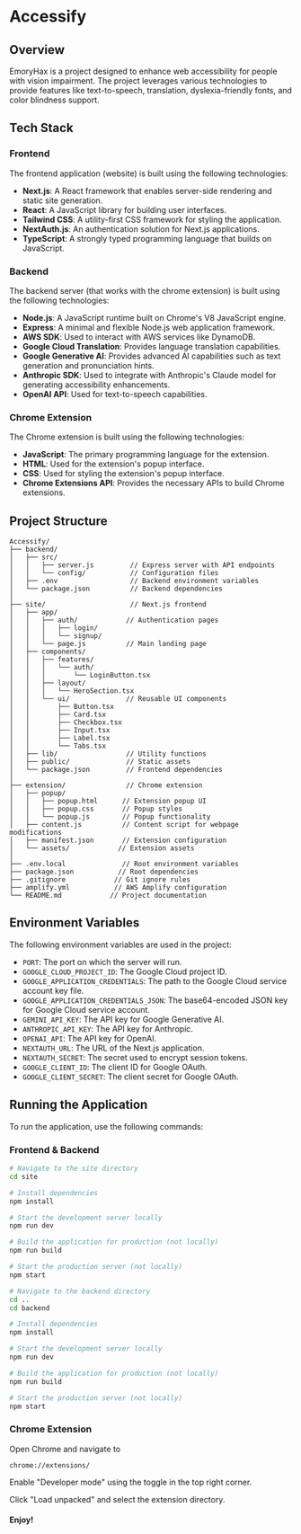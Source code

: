 # Accessify

## Overview

EmoryHax is a project designed to enhance web accessibility for people with vision impairment. The project leverages various technologies to provide features like text-to-speech, translation, dyslexia-friendly fonts, and color blindness support.

## Tech Stack

### Frontend

The frontend application (website) is built using the following technologies:

- **Next.js**: A React framework that enables server-side rendering and static site generation.
- **React**: A JavaScript library for building user interfaces.
- **Tailwind CSS**: A utility-first CSS framework for styling the application.
- **NextAuth.js**: An authentication solution for Next.js applications.
- **TypeScript**: A strongly typed programming language that builds on JavaScript.

### Backend

The backend server (that works with the chrome extension) is built using the following technologies:

- **Node.js**: A JavaScript runtime built on Chrome's V8 JavaScript engine.
- **Express**: A minimal and flexible Node.js web application framework.
- **AWS SDK**: Used to interact with AWS services like DynamoDB.
- **Google Cloud Translation**: Provides language translation capabilities.
- **Google Generative AI**: Provides advanced AI capabilities such as text generation and pronunciation hints.
- **Anthropic SDK**: Used to integrate with Anthropic's Claude model for generating accessibility enhancements.
- **OpenAI API**: Used for text-to-speech capabilities.

### Chrome Extension

The Chrome extension is built using the following technologies:

- **JavaScript**: The primary programming language for the extension.
- **HTML**: Used for the extension's popup interface.
- **CSS**: Used for styling the extension's popup interface.
- **Chrome Extensions API**: Provides the necessary APIs to build Chrome extensions.

## Project Structure

```
Accessify/
├── backend/
│   ├── src/
│   │   ├── server.js         // Express server with API endpoints
│   │   └── config/           // Configuration files
│   ├── .env                  // Backend environment variables
│   └── package.json          // Backend dependencies
│
├── site/                     // Next.js frontend
│   ├── app/
│   │   ├── auth/            // Authentication pages
│   │   │   ├── login/
│   │   │   └── signup/
│   │   └── page.js          // Main landing page
│   ├── components/
│   │   ├── features/
│   │   │   └── auth/
│   │   │       └── LoginButton.tsx
│   │   ├── layout/
│   │   │   └── HeroSection.tsx
│   │   └── ui/              // Reusable UI components
│   │       ├── Button.tsx
│   │       ├── Card.tsx
│   │       ├── Checkbox.tsx
│   │       ├── Input.tsx
│   │       ├── Label.tsx
│   │       └── Tabs.tsx
│   ├── lib/                 // Utility functions
│   ├── public/              // Static assets
│   └── package.json         // Frontend dependencies
│
├── extension/               // Chrome extension
│   ├── popup/
│   │   ├── popup.html      // Extension popup UI
│   │   ├── popup.css       // Popup styles
│   │   └── popup.js        // Popup functionality
│   ├── content.js          // Content script for webpage modifications
│   ├── manifest.json       // Extension configuration
│   └── assets/            // Extension assets
│
├── .env.local              // Root environment variables
├── package.json           // Root dependencies
├── .gitignore            // Git ignore rules
├── amplify.yml           // AWS Amplify configuration
└── README.md            // Project documentation
```

## Environment Variables

The following environment variables are used in the project:

- `PORT`: The port on which the server will run.
- `GOOGLE_CLOUD_PROJECT_ID`: The Google Cloud project ID.
- `GOOGLE_APPLICATION_CREDENTIALS`: The path to the Google Cloud service account key file.
- `GOOGLE_APPLICATION_CREDENTIALS_JSON`: The base64-encoded JSON key for Google Cloud service account.
- `GEMINI_API_KEY`: The API key for Google Generative AI.
- `ANTHROPIC_API_KEY`: The API key for Anthropic.
- `OPENAI_API`: The API key for OpenAI.
- `NEXTAUTH_URL`: The URL of the Next.js application.
- `NEXTAUTH_SECRET`: The secret used to encrypt session tokens.
- `GOOGLE_CLIENT_ID`: The client ID for Google OAuth.
- `GOOGLE_CLIENT_SECRET`: The client secret for Google OAuth.

## Running the Application

To run the application, use the following commands:

### Frontend & Backend

```bash
# Navigate to the site directory
cd site

# Install dependencies
npm install

# Start the development server locally
npm run dev

# Build the application for production (not locally)
npm run build

# Start the production server (not locally)
npm start

# Navigate to the backend directory
cd ..
cd backend

# Install dependencies
npm install

# Start the development server locally
npm run dev

# Build the application for production (not locally)
npm run build

# Start the production server (not locally)
npm start
```

### Chrome Extension

Open Chrome and navigate to 
```
chrome://extensions/
```
Enable "Developer mode" using the toggle in the top right corner.

Click "Load unpacked" and select the extension directory.

#### Enjoy!
